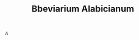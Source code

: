 ---
title: Bbeviarium Alabicianum
letter: B
permalink: "/definitions/bbeviarium-alabicianum.html"
body: A
published_at: '2018-07-07'
layout: post
---